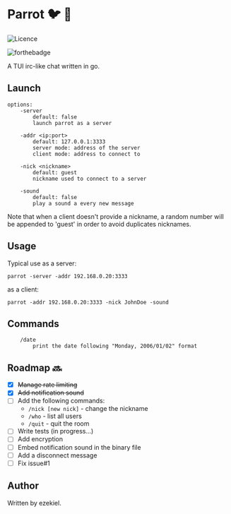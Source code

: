 # Parrot :bird: :speech_balloon:
![Licence](https://img.shields.io/badge/License-GPL-brightgreen)

![forthebadge](https://forthebadge.com/images/badges/built-with-love.svg)

A TUI irc-like chat written in go.

## Launch
```
options:
    -server
        default: false
        launch parrot as a server

    -addr <ip:port>
        default: 127.0.0.1:3333
        server mode: address of the server
        client mode: address to connect to
    
    -nick <nickname>
        default: guest
        nickname used to connect to a server

    -sound
        default: false
        play a sound a every new message
```

Note that when a client doesn't provide a nickname, a random number will be appended to 'guest' in order to avoid duplicates nicknames.

## Usage
Typical use as a server:

`parrot -server -addr 192.168.0.20:3333`

as a client:

`parrot -addr 192.168.0.20:3333 -nick JohnDoe -sound`

## Commands
```
    /date
        print the date following "Monday, 2006/01/02" format
```
## Roadmap :soon:
* [x] ~~Manage rate limiting~~
* [x] ~~Add notification sound~~
* [ ] Add the following commands:
    * `/nick [new nick]` - change the nickname
    * `/who` - list all users
    * `/quit` - quit the room
* [ ] Write tests (in progress...)
* [ ] Add encryption
* [ ] Embed notification sound in the binary file
* [ ] Add a disconnect message
* [ ] Fix issue#1

## Author
Written by ezekiel.
